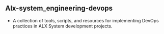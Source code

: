 ## Alx-system_engineering-devops

* A collection of tools, scripts, and resources for implementing DevOps practices in ALX System development projects.
